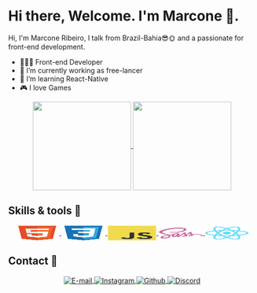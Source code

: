# Hi there, Welcome. I'm Marcone 👋. 
Hi, I'm Marcone Ribeiro, I talk from Brazil-Bahia😎🌞 and a passionate for front-end development. 

- 👨🏾‍💻 Front-end Developer
- 🔭 I’m currently working as free-lancer
- 🌱 I’m learning React-Native
- 🎮 I love Games 

<p align="center">
  <a align="center" href="https://github.com/M4RC0N3">
    <img align="center" height="180" width="200" src= "https://github-readme-stats.vercel.app/api?username=M4RC0N3&count_private=true/api?username=M4RC0N3&show_icons=true&bg_color=45,0acf73,00ffd0&title_color=7558FF&icon_color=FFFB69"></img>
  </a>
  <a align="center" href="https://github.com/M4RC0N3">
    <img align="center" height="180" width="200" src= "https://github-readme-stats.vercel.app/api/top-langs/?username=M4RC0N3&layout=compact&bg_color=45,0acf73,00ffd0&title_color=7B19FF&icon_color=FFFB69)](https://github.com/anuraghazra/github-readme-stats)"></img>
  </a>
</p>

## Skills & tools 🚀
<p align="center">
  <a align="center" href="https://github.com/M4RC0N3">
    <img align="center" src= "https://raw.githubusercontent.com/devicons/devicon/master/icons/html5/html5-original.svg" width="90" height="30" alt ="HTML 5"></img>
    <img align="center" src= "https://raw.githubusercontent.com/devicons/devicon/master/icons/css3/css3-original.svg" width="90" height="30" alt ="CSS 3"></img>
    <img align="center" src= "https://raw.githubusercontent.com/devicons/devicon/master/icons/javascript/javascript-original.svg" width="100" height="30"  alt ="Java Script">        </img>
    <img align="center" src= "https://raw.githubusercontent.com/devicons/devicon/master/icons/sass/sass-original.svg" width="90" height="30" alt ="SASS"></img>
    <img align="center" src= "https://raw.githubusercontent.com/devicons/devicon/master/icons/react/react-original.svg" width="90" height="30" alt ="React"></img>
  </a>
</p>

## Contact 📱 
<p align = "center">
  <a href="mailto:marconeribeiro22@gmail.com">
    <img align="center" src="https://img.shields.io/badge/Gmail-D14836?style=for-the-badge&logo=gmail&logoColor=white" alt="E-mail"></img>
  </a>
  <a href="https://www.instagram.com/marcone_s.ribeiro/">
    <img align="center" src="https://img.shields.io/badge/Instagram-E4405F?style=for-the-badge&logo=instagram&logoColor=white" alt="Instagram"></img>
  </a>
  
  <a href="https://github.com/M4RC0N3">
    <img align="center" src="https://img.shields.io/badge/GitHub-100000?style=for-the-badge&logo=github&logoColor=white" alt="Github"></img>
  </a>
  
  <a href="https://discord.gg/maUSP3nkqX">
    <img align="center" src="https://img.shields.io/badge/Discord-7289DA?style=for-the-badge&logo=discord&logoColor=white" alt="Discord"></img>
  </a>
  
